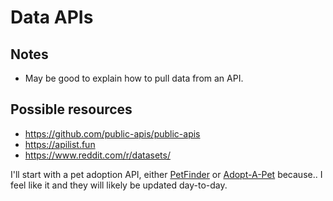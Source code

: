 # Data APIs

## Notes
*  May be good to explain how to pull data from an API.


## Possible resources

*  https://github.com/public-apis/public-apis
*  https://apilist.fun
*  https://www.reddit.com/r/datasets/


I'll start with a pet adoption API, either [PetFinder](https://www.petfinder.com/developers/v2/docs/) or [Adopt-A-Pet](https://www.adoptapet.com/public/apis/pet_list.html) because.. I feel like it and they will likely be updated day-to-day.
